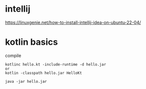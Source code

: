 # intellij 
https://linuxgenie.net/how-to-install-intellij-idea-on-ubuntu-22-04/


# kotlin basics

compile

```
kotlinc hello.kt -include-runtime -d hello.jar
or
kotlin -classpath hello.jar HelloKt
```

```
java -jar hello.jar
```


